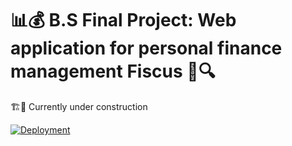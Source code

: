# 📊💰 B.S Final Project: Web application for personal finance management Fiscus 🚀🔍

🏗️🚧  Currently under construction

[![Deployment](https://img.shields.io/badge/Deployment-darkblue?style=for-the-badge&logo=web&logoColor=white)](https://main--fiscus-app.netlify.app/login)
